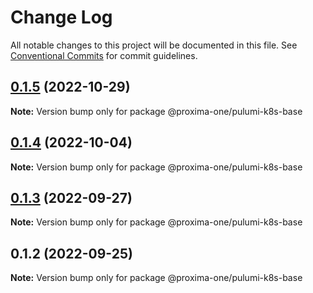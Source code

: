 # Change Log

All notable changes to this project will be documented in this file.
See [Conventional Commits](https://conventionalcommits.org) for commit guidelines.

## [0.1.5](https://github.com/proxima-one/pulumi-components/compare/@proxima-one/pulumi-k8s-base@0.1.4...@proxima-one/pulumi-k8s-base@0.1.5) (2022-10-29)

**Note:** Version bump only for package @proxima-one/pulumi-k8s-base





## [0.1.4](https://github.com/proxima-one/pulumi-components/compare/@proxima-one/pulumi-k8s-base@0.1.3...@proxima-one/pulumi-k8s-base@0.1.4) (2022-10-04)

**Note:** Version bump only for package @proxima-one/pulumi-k8s-base





## [0.1.3](https://github.com/proxima-one/pulumi-components/compare/@proxima-one/pulumi-k8s-base@0.1.2...@proxima-one/pulumi-k8s-base@0.1.3) (2022-09-27)

**Note:** Version bump only for package @proxima-one/pulumi-k8s-base





## 0.1.2 (2022-09-25)

**Note:** Version bump only for package @proxima-one/pulumi-k8s-base
